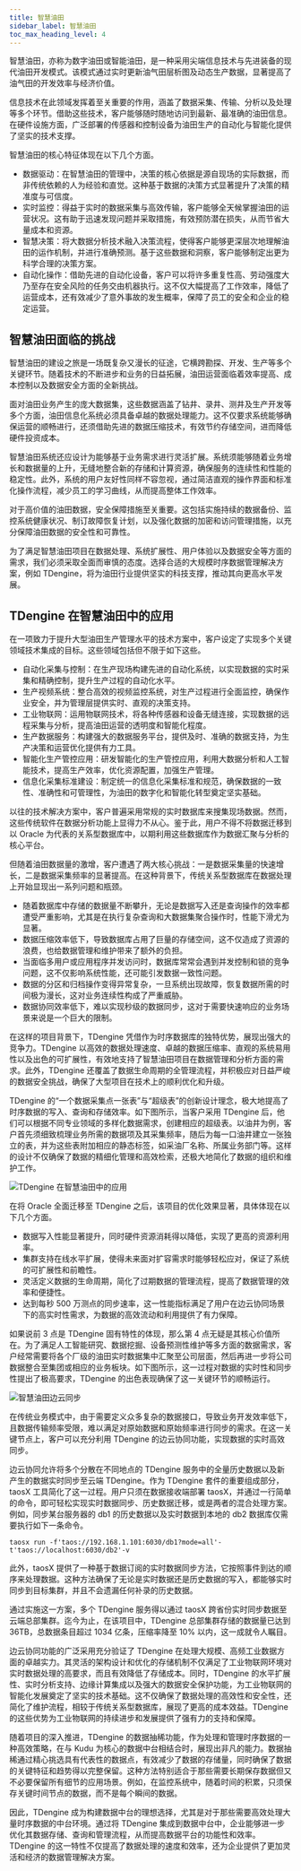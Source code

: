 ```yaml
---
title: 智慧油田
sidebar_label: 智慧油田
toc_max_heading_level: 4
---
```


智慧油田，亦称为数字油田或智能油田，是一种采用尖端信息技术与先进装备的现代油田开发模式。该模式通过实时更新油气田层析图及动态生产数据，显著提高了油气田的开发效率与经济价值。

信息技术在此领域发挥着至关重要的作用，涵盖了数据采集、传输、分析以及处理等多个环节。借助这些技术，客户能够随时随地访问到最新、最准确的油田信息。在硬件设施方面，广泛部署的传感器和控制设备为油田生产的自动化与智能化提供了坚实的技术支撑。

智慧油田的核心特征体现在以下几个方面。
- 数据驱动：在智慧油田的管理中，决策的核心依据是源自现场的实际数据，而非传统依赖的人为经验和直觉。这种基于数据的决策方式显著提升了决策的精准度与可信度。
- 实时监控：得益于实时的数据采集与高效传输，客户能够全天候掌握油田的运营状况。这有助于迅速发现问题并采取措施，有效预防潜在损失，从而节省大量成本和资源。
- 智慧决策：将大数据分析技术融入决策流程，使得客户能够更深层次地理解油田的运作机制，并进行准确预测。基于这些数据和洞察，客户能够制定出更为科学合理的决策方案。
- 自动化操作：借助先进的自动化设备，客户可以将许多重复性高、劳动强度大乃至存在安全风险的任务交由机器执行。这不仅大幅提高了工作效率，降低了运营成本，还有效减少了意外事故的发生概率，保障了员工的安全和企业的稳定运营。

## 智慧油田面临的挑战

智慧油田的建设之旅是一场既复杂又漫长的征途，它横跨勘探、开发、生产等多个关键环节。随着技术的不断进步和业务的日益拓展，油田运营面临着效率提高、成本控制以及数据安全方面的全新挑战。

面对油田业务产生的庞大数据集，这些数据涵盖了钻井、录井、测井及生产开发等多个方面，油田信息化系统必须具备卓越的数据处理能力。这不仅要求系统能够确保运营的顺畅进行，还须借助先进的数据压缩技术，有效节约存储空间，进而降低硬件投资成本。

智慧油田系统还应设计为能够基于业务需求进行灵活扩展。系统须能够随着业务增长和数据量的上升，无缝地整合新的存储和计算资源，确保服务的连续性和性能的稳定性。此外，系统的用户友好性同样不容忽视，通过简洁直观的操作界面和标准化操作流程，减少员工的学习曲线，从而提高整体工作效率。

对于高价值的油田数据，安全保障措施至关重要。这包括实施持续的数据备份、监控系统健康状况、制订故障恢复计划，以及强化数据的加密和访问管理措施，以充分保障油田数据的安全性和可靠性。

为了满足智慧油田项目在数据处理、系统扩展性、用户体验以及数据安全等方面的需求，我们必须采取全面而审慎的态度。选择合适的大规模时序数据管理解决方案，例如 TDengine，将为油田行业提供坚实的科技支撑，推动其向更高水平发展。

## TDengine 在智慧油田中的应用

在一项致力于提升大型油田生产管理水平的技术方案中，客户设定了实现多个关键领域技术集成的目标。这些领域包括但不限于如下这些。
- 自动化采集与控制：在生产现场构建先进的自动化系统，以实现数据的实时采集和精确控制，提升生产过程的自动化水平。
- 生产视频系统：整合高效的视频监控系统，对生产过程进行全面监控，确保作业安全，并为管理层提供实时、直观的决策支持。
- 工业物联网：运用物联网技术，将各种传感器和设备无缝连接，实现数据的远程采集与分析，提高油田运营的透明度和智能化程度。
- 生产数据服务：构建强大的数据服务平台，提供及时、准确的数据支持，为生产决策和运营优化提供有力工具。
- 智能化生产管控应用：研发智能化的生产管控应用，利用大数据分析和人工智能技术，提高生产效率，优化资源配置，加强生产管理。
- 信息化采集标准建设：制定统一的信息化采集标准和规范，确保数据的一致性、准确性和可管理性，为油田的数字化和智能化转型奠定坚实基础。

以往的技术解决方案中，客户普遍采用常规的实时数据库来搜集现场数据。然而，这些传统软件在数据分析功能上显得力不从心。鉴于此，用户不得不将数据迁移到以 Oracle 为代表的关系型数据库中，以期利用这些数据库作为数据汇聚与分析的核心平台。

但随着油田数据量的激增，客户遭遇了两大核心挑战：一是数据采集量的快速增长，二是数据采集频率的显著提高。在这种背景下，传统关系型数据库在数据处理上开始显现出一系列问题和瓶颈。

- 随着数据库中存储的数据量不断攀升，无论是数据写入还是查询操作的效率都遭受严重影响，尤其是在执行复杂查询和大数据集聚合操作时，性能下滑尤为显著。
- 数据压缩效率低下，导致数据库占用了巨量的存储空间，这不仅造成了资源的浪费，也给数据管理和维护带来了额外的负担。
- 当面临多用户或应用程序并发访问时，数据库常常会遇到并发控制和锁的竞争问题，这不仅影响系统性能，还可能引发数据一致性问题。
- 数据的分区和归档操作变得异常复杂，一旦系统出现故障，恢复数据所需的时间极为漫长，这对业务连续性构成了严重威胁。
- 数据协同效率低下，难以实现秒级的数据同步，这对于需要快速响应的业务场景来说是一个巨大的限制。

在这样的项目背景下，TDengine 凭借作为时序数据库的独特优势，展现出强大的竞争力。TDengine 以高效的数据处理速度、卓越的数据压缩率、直观的系统易用性以及出色的可扩展性，有效地支持了智慧油田项目在数据管理和分析方面的需求。此外，TDengine 还覆盖了数据生命周期的全管理流程，并积极应对日益严峻的数据安全挑战，确保了大型项目在技术上的顺利优化和升级。

TDengine 的“一个数据采集点一张表”与“超级表”的创新设计理念，极大地提高了时序数据的写入、查询和存储效率。如下图所示，当客户采用 TDengine 后，他们可以根据不同专业领域的多样化数据需求，创建相应的超级表。以油井为例，客户首先须细致梳理业务所需的数据项及其采集频率，随后为每一口油井建立一张独立的表，并为这些表附加相应的静态标签，如采油厂名称、所属业务部门等。这样的设计不仅确保了数据的精细化管理和高效检索，还极大地简化了数据的组织和维护工作。

![TDengine 在智慧油田中的应用](./oil-1.png)

在将 Oracle 全面迁移至 TDengine 之后，该项目的优化效果显著，具体体现在以下几个方面。
- 数据写入性能显著提升，同时硬件资源消耗得以降低，实现了更高的资源利用率。
- 集群支持在线水平扩展，使得未来面对扩容需求时能够轻松应对，保证了系统的可扩展性和前瞻性。
- 灵活定义数据的生命周期，简化了过期数据的管理流程，提高了数据管理的效率和便捷性。
- 达到每秒 500 万测点的同步速率，这一性能指标满足了用户在边云协同场景下的高实时性需求，为数据的高效流动和利用提供了有力保障。

如果说前 3 点是 TDengine 固有特性的体现，那么第 4 点无疑是其核心价值所在。为了满足人工智能研究、数据挖掘、设备预测性维护等多方面的数据需求，客户经常需要将各个厂级的油田实时数据集中汇聚至公司层面，然后再进一步将公司数据整合至集团或相应的业务板块。如下图所示，这一过程对数据的实时性和同步性提出了极高要求，TDengine 的出色表现确保了这一关键环节的顺畅运行。

![智慧油田边云同步](./oil-2.png)

在传统业务模式中，由于需要定义众多复杂的数据接口，导致业务开发效率低下，且数据传输频率受限，难以满足对原始数据和原始频率进行同步的需求。在这一关键节点上，客户可以充分利用 TDengine 的边云协同功能，实现数据的实时高效同步。

边云协同允许将多个分散在不同地点的 TDengine 服务中的全量历史数据以及新产生的数据实时同步至云端 TDengine。作为 TDengine 套件的重要组成部分，taosX 工具简化了这一过程。用户只须在数据接收端部署 taosX，并通过一行简单的命令，即可轻松实现实时数据同步、历史数据迁移，或是两者的混合处理方案。例如，同步某台服务器的 db1 的历史数据以及实时数据到本地的 db2 数据库仅需要执行如下一条命令。
```shell
taosx run -f'taos://192.168.1.101:6030/db1?mode=all'-t'taos://localhost:6030/db2'-v
```

此外，taosX 提供了一种基于数据订阅的实时数据同步方法，它按照事件到达的顺序来处理数据。这种方法确保了无论是实时数据还是历史数据的写入，都能够实时同步到目标集群，并且不会遗漏任何补录的历史数据。

通过实施这一方案，多个 TDengine 服务得以通过 taosX 跨省份实时同步数据至云端总部集群。迄今为止，在该项目中，TDengine 总部集群存储的数据量已达到 36TB，总数据条目超过 1034 亿条，压缩率降至 10% 以内，这一成就令人瞩目。

边云协同功能的广泛采用充分验证了 TDengine 在处理大规模、高频工业数据方面的卓越实力。其灵活的架构设计和优化的存储机制不仅满足了工业物联网环境对实时数据处理的高要求，而且有效降低了存储成本。同时，TDengine 的水平扩展性、实时分析支持、边缘计算集成以及强大的数据安全保护功能，为工业物联网的智能化发展奠定了坚实的技术基础。这不仅确保了数据处理的高效性和安全性，还简化了维护流程，相较于传统关系型数据库，展现了更高的成本效益。TDengine 的这些优势为工业物联网的持续进步和发展提供了强有力的支持和保障。

随着项目的深入推进，TDengine 的数据抽稀功能，作为处理和管理时序数据的一种高效策略，在与 Kudu 为核心的数据中台相结合时，展现出非凡的能力。数据抽稀通过精心挑选具有代表性的数据点，有效减少了数据的存储量，同时确保了数据的关键特征和趋势得以完整保留。这种方法特别适合于那些需要长期保存数据但又不必要保留所有细节的应用场景。例如，在监控系统中，随着时间的积累，只须保存关键时间节点的数据，而不是每个瞬间的数据。

因此，TDengine 成为构建数据中台的理想选择，尤其是对于那些需要高效处理大量时序数据的中台环境。通过将 TDengine 集成到数据中台中，企业能够进一步优化其数据存储、查询和管理流程，从而提高数据平台的功能性和效率。TDengine 的这一特性不仅提高了数据处理的速度和效率，还为企业提供了更加灵活和经济的数据管理解决方案。
